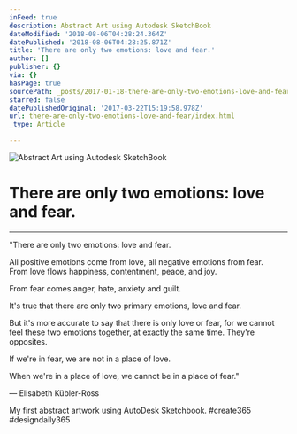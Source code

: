 ```yaml
---
inFeed: true
description: Abstract Art using Autodesk SketchBook
dateModified: '2018-08-06T04:28:24.364Z'
datePublished: '2018-08-06T04:28:25.871Z'
title: 'There are only two emotions: love and fear.'
author: []
publisher: {}
via: {}
hasPage: true
sourcePath: _posts/2017-01-18-there-are-only-two-emotions-love-and-fear.md
starred: false
datePublishedOriginal: '2017-03-22T15:19:58.978Z'
url: there-are-only-two-emotions-love-and-fear/index.html
_type: Article

---
```

![Abstract Art using Autodesk SketchBook](https://the-grid-user-content.s3-us-west-2.amazonaws.com/2fabf300-d35d-42ba-9373-0d86e297cf52.png)

# There are only two emotions: love and fear.

---

"There are only two emotions: love and fear.

All positive emotions come from love, all negative emotions from fear.   
From love flows happiness, contentment, peace, and joy.

From fear comes anger, hate, anxiety and guilt.

It's true that there are only two primary emotions, love and fear.

But it's more accurate to say that there is only love or fear, for we cannot feel these two emotions together, at exactly the same time. They're opposites.

If we're in fear, we are not in a place of love.

When we're in a place of love, we cannot be in a place of fear."

― Elisabeth Kübler-Ross

My first abstract artwork using AutoDesk Sketchbook. \#create365 \#designdaily365
